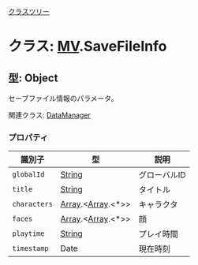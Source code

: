 [クラスツリー](index.md)

# クラス: [MV](MV.md).SaveFileInfo

## 型: Object
セーブファイル情報のパラメータ。

関連クラス: [DataManager](DataManager.md)


### プロパティ

| 識別子 | 型 | 説明 |
| --- | --- | --- |
| `globalId` | [String](String.md) | グローバルID |
| `title` | [String](String.md) | タイトル |
| `characters` | [Array](Array.md).&lt;[Array](Array.md).&lt;\*&gt;&gt; | キャラクタ |
| `faces` | [Array](Array.md).&lt;[Array](Array.md).&lt;*&gt;&gt; | 顔 |
| `playtime` | [String](String.md) |  プレイ時間 |
| `timestamp` | Date |  現在時刻 |

